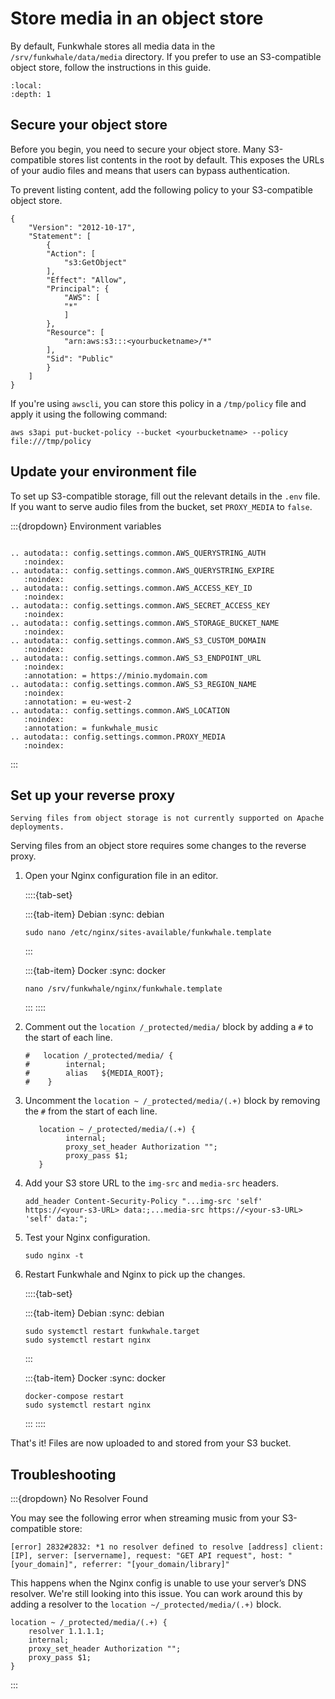 # Store media in an object store

By default, Funkwhale stores all media data in the `/srv/funkwhale/data/media` directory. If you prefer to use an S3-compatible object store, follow the instructions in this guide.

```{contents}
:local:
:depth: 1
```

## Secure your object store

Before you begin, you need to secure your object store. Many S3-compatible stores list contents in the root by default. This exposes the URLs of your audio files and means that users can bypass authentication.

To prevent listing content, add the following policy to your S3-compatible object store.

```{code} json
{
    "Version": "2012-10-17",
    "Statement": [
        {
        "Action": [
            "s3:GetObject"
        ],
        "Effect": "Allow",
        "Principal": {
            "AWS": [
            "*"
            ]
        },
        "Resource": [
            "arn:aws:s3:::<yourbucketname>/*"
        ],
        "Sid": "Public"
        }
    ]
}
```

If you're using `awscli`, you can store this policy in a `/tmp/policy` file and apply it using the following command:

```{code} bash
aws s3api put-bucket-policy --bucket <yourbucketname> --policy file:///tmp/policy
```

## Update your environment file

To set up S3-compatible storage, fill out the relevant details in the `.env` file. If you want to serve audio files from the bucket, set `PROXY_MEDIA` to `false`.

:::{dropdown} Environment variables

```{eval-rst}

.. autodata:: config.settings.common.AWS_QUERYSTRING_AUTH
   :noindex:
.. autodata:: config.settings.common.AWS_QUERYSTRING_EXPIRE
   :noindex:
.. autodata:: config.settings.common.AWS_ACCESS_KEY_ID
   :noindex:
.. autodata:: config.settings.common.AWS_SECRET_ACCESS_KEY
   :noindex:
.. autodata:: config.settings.common.AWS_STORAGE_BUCKET_NAME
   :noindex:
.. autodata:: config.settings.common.AWS_S3_CUSTOM_DOMAIN
   :noindex:
.. autodata:: config.settings.common.AWS_S3_ENDPOINT_URL
   :noindex:
   :annotation: = https://minio.mydomain.com
.. autodata:: config.settings.common.AWS_S3_REGION_NAME
   :noindex:
   :annotation: = eu-west-2
.. autodata:: config.settings.common.AWS_LOCATION
   :noindex:
   :annotation: = funkwhale_music
.. autodata:: config.settings.common.PROXY_MEDIA
   :noindex:

```

:::

## Set up your reverse proxy

```{note}
Serving files from object storage is not currently supported on Apache deployments.
```

Serving files from an object store requires some changes to the reverse proxy.

1. Open your Nginx configuration file in an editor.

   ::::{tab-set}

   :::{tab-item} Debian
   :sync: debian

   ```{code} bash
   sudo nano /etc/nginx/sites-available/funkwhale.template
   ```

   :::

   :::{tab-item} Docker
   :sync: docker

   ```{code} bash
   nano /srv/funkwhale/nginx/funkwhale.template
   ```

   :::
   ::::

2. Comment out the `location /_protected/media/` block by adding a `#` to the start of each line.

   ```{code}
   #   location /_protected/media/ {
   #        internal;
   #        alias   ${MEDIA_ROOT};
   #    }
   ```

3. Uncomment the `location ~ /_protected/media/(.+)` block by removing the `#` from the start of each line.

   ```{code}
      location ~ /_protected/media/(.+) {
            internal;
            proxy_set_header Authorization "";
            proxy_pass $1;
      }
   ```

4. Add your S3 store URL to the `img-src` and `media-src` headers.

   ```{code}
   add_header Content-Security-Policy "...img-src 'self' https://<your-s3-URL> data:;...media-src https://<your-s3-URL> 'self' data:"; 
   ```

5. Test your Nginx configuration.

   ```{code} bash
   sudo nginx -t
   ```

6. Restart Funkwhale and Nginx to pick up the changes.

   ::::{tab-set}

   :::{tab-item} Debian
   :sync: debian

   ```{code} bash
   sudo systemctl restart funkwhale.target
   sudo systemctl restart nginx
   ```

   :::

   :::{tab-item} Docker
   :sync: docker

   ```{code} bash
   docker-compose restart
   sudo systemctl restart nginx
   ```

   :::
   ::::

That's it! Files are now uploaded to and stored from your S3 bucket.

## Troubleshooting

:::{dropdown} No Resolver Found

You may see the following error when streaming music from your S3-compatible store:

```{code}
[error] 2832#2832: *1 no resolver defined to resolve [address] client: [IP], server: [servername], request: "GET API request", host: "[your_domain]", referrer: "[your_domain/library]"
```

This happens when the Nginx config is unable to use your server’s DNS resolver. We're still looking into this issue. You can work around this by adding a resolver to the `location ~/_protected/media/(.+)` block.

```{code}
location ~ /_protected/media/(.+) {
    resolver 1.1.1.1;
    internal;
    proxy_set_header Authorization "";
    proxy_pass $1;
}
```

:::
